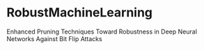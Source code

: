 # RobustMachineLearning
Enhanced Pruning Techniques Toward Robustness in Deep Neural Networks Against Bit Flip Attacks
